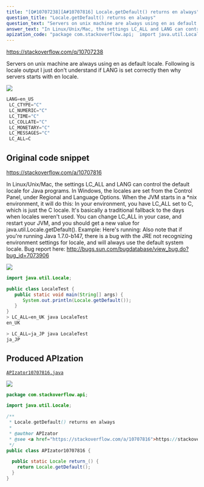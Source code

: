 ```yaml
---
title: "[Q#10707238][A#10707816] Locale.getDefault() returns en always"
question_title: "Locale.getDefault() returns en always"
question_text: "Servers on unix machine are always using en as default locale. Following is locale output I just don't understand if LANG is set correctly then why servers starts with en locale."
answer_text: "In Linux/Unix/Mac, the settings LC_ALL and LANG can control the default locale for Java programs. In Windows, the locales are set from the Control Panel, under Regional and Language Options. When the JVM starts in a *nix environment, it will do this: In your environment, you have LC_ALL set to C, which is just the C locale. It's basically a traditional fallback to the days when locales weren't used. You can change LC_ALL in your case, and restart your JVM, and you should get a new value for java.util.Locale.getDefault(). Example: Here's running: Also note that if you're running Java 1.7.0-b147, there is a bug with the JRE not recognizing environment settings for locale, and will always use the default system locale. Bug report here: http://bugs.sun.com/bugdatabase/view_bug.do?bug_id=7073906"
apization_code: "package com.stackoverflow.api;  import java.util.Locale;  /**  * Locale.getDefault() returns en always  *  * @author APIzator  * @see <a href=\"https://stackoverflow.com/a/10707816\">https://stackoverflow.com/a/10707816</a>  */ public class APIzator10707816 {    public static Locale return_() {     return Locale.getDefault();   } }"
---
```


https://stackoverflow.com/q/10707238

Servers on unix machine are always using en as default locale.
Following is locale output
I just don&#x27;t understand if LANG is set correctly then why servers starts with en locale.


<div class="code-logo"><img src="/stackoverflow.png" /></div>

```java
LANG=en_US
 LC_CTYPE="C"
 LC_NUMERIC="C"
 LC_TIME="C"
 LC_COLLATE="C"
 LC_MONETARY="C"
 LC_MESSAGES="C"
 LC_ALL=C
```


## Original code snippet

https://stackoverflow.com/a/10707816

In Linux/Unix/Mac, the settings LC_ALL and LANG can control the default locale for Java programs. In Windows, the locales are set from the Control Panel, under Regional and Language Options.
When the JVM starts in a *nix environment, it will do this:
In your environment, you have LC_ALL set to C, which is just the C locale. It&#x27;s basically a traditional fallback to the days when locales weren&#x27;t used.
You can change LC_ALL in your case, and restart your JVM, and you should get a new value for java.util.Locale.getDefault().
Example:
Here&#x27;s running:
Also note that if you&#x27;re running Java 1.7.0-b147, there is a bug with the JRE not recognizing environment settings for locale, and will always use the default system locale.
Bug report here: http://bugs.sun.com/bugdatabase/view_bug.do?bug_id=7073906

<div class="code-logo"><img src="/stackoverflow.png" /></div>

```java
import java.util.Locale;

public class LocaleTest {
   public static void main(String[] args) {
      System.out.println(Locale.getDefault());
   }
}
> LC_ALL=en_UK java LocaleTest
en_UK

> LC_ALL=ja_JP java LocaleTest
ja_JP
```

## Produced APIzation

[`APIzator10707816.java`](https://github.com/blind-papers/apization-temp-data/raw/main/search/APIzator10707816.java)

<div class="code-logo"><img src="/apizator.png" /></div>

```java
package com.stackoverflow.api;

import java.util.Locale;

/**
 * Locale.getDefault() returns en always
 *
 * @author APIzator
 * @see <a href="https://stackoverflow.com/a/10707816">https://stackoverflow.com/a/10707816</a>
 */
public class APIzator10707816 {

  public static Locale return_() {
    return Locale.getDefault();
  }
}

```